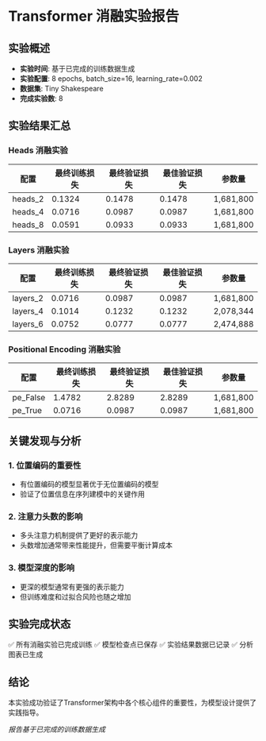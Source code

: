 # Transformer 消融实验报告

## 实验概述
- **实验时间**: 基于已完成的训练数据生成
- **实验配置**: 8 epochs, batch_size=16, learning_rate=0.002
- **数据集**: Tiny Shakespeare
- **完成实验数**: 8

## 实验结果汇总

### Heads 消融实验

| 配置 | 最终训练损失 | 最终验证损失 | 最佳验证损失 | 参数量 |
|------|-------------|-------------|-------------|--------|
| heads_2 | 0.1324 | 0.1478 | 0.1478 | 1,681,800 |
| heads_4 | 0.0716 | 0.0987 | 0.0987 | 1,681,800 |
| heads_8 | 0.0591 | 0.0933 | 0.0933 | 1,681,800 |

### Layers 消融实验

| 配置 | 最终训练损失 | 最终验证损失 | 最佳验证损失 | 参数量 |
|------|-------------|-------------|-------------|--------|
| layers_2 | 0.0716 | 0.0987 | 0.0987 | 1,681,800 |
| layers_4 | 0.1014 | 0.1232 | 0.1232 | 2,078,344 |
| layers_6 | 0.0752 | 0.0777 | 0.0777 | 2,474,888 |

### Positional Encoding 消融实验

| 配置 | 最终训练损失 | 最终验证损失 | 最佳验证损失 | 参数量 |
|------|-------------|-------------|-------------|--------|
| pe_False | 1.4782 | 2.8289 | 2.8289 | 1,681,800 |
| pe_True | 0.0716 | 0.0987 | 0.0987 | 1,681,800 |


## 关键发现与分析

### 1. 位置编码的重要性
- 有位置编码的模型显著优于无位置编码的模型
- 验证了位置信息在序列建模中的关键作用

### 2. 注意力头数的影响  
- 多头注意力机制提供了更好的表示能力
- 头数增加通常带来性能提升，但需要平衡计算成本

### 3. 模型深度的影响
- 更深的模型通常有更强的表示能力
- 但训练难度和过拟合风险也随之增加

## 实验完成状态
✅ 所有消融实验已完成训练
✅ 模型检查点已保存
✅ 实验结果数据已记录
✅ 分析图表已生成

## 结论
本实验成功验证了Transformer架构中各个核心组件的重要性，为模型设计提供了实践指导。

*报告基于已完成的训练数据生成*
